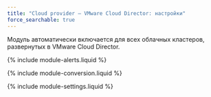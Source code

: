 ```yaml
---
title: "Cloud provider — VMware Cloud Director: настройки"
force_searchable: true
---
```


Модуль автоматически включается для всех облачных кластеров, развернутых в VMware Cloud Director.

{% include module-alerts.liquid %}

{% include module-conversion.liquid %}

{% include module-settings.liquid %}
